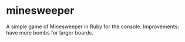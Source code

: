 # minesweeper

A simple game of Minesweeper in Ruby for the console. Improvements: have more bombs for larger boards. 
